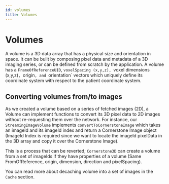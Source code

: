 ```yaml
---
id: volumes
title: Volumes
---
```


# Volumes

A volume is a 3D data array that has a physical size and orientation in space. It can be built by composing pixel data and metadata of a 3D imaging series, or can be defined from scratch by the application. A volume has a `FrameOfReferenceUID`, `voxelSpacing (x,y,z), `voxel dimensions (x,y,z)`, `origin`, and `orientation` vectors which uniquely define its coordinate system with respect to the patient coordinate system.


## Converting volumes from/to images

As we created a volume based on a series of fetched images (2D), a Volume can implement functions to convert its 3D pixel data to 2D images without re-requesting them over the network. For instance, our `StreamingImageVolume` implements `convertToCornerstoneImage` which takes an imageId and its imageId index and return a Cornerstone Image object (ImageId Index is required since we want to locate the imageId pixelData in the 3D array and copy it over the Cornerstone Image).

This is a process that can be reverted; `Cornerstone3D` can create a volume from a set of imageIds if they have properties of a volume (Same FromOfReference, origin, dimension, direction and pixelSpacing).

You can read more about decaching volume into a set of images in the `Cache` section.
